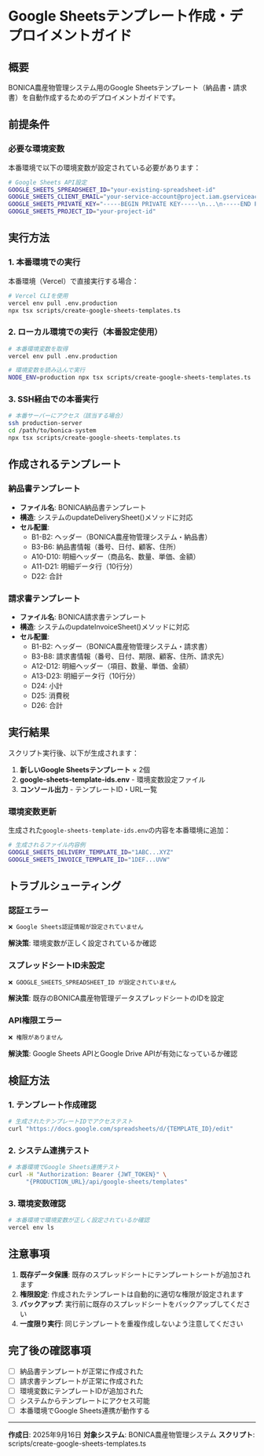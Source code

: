 # Google Sheetsテンプレート作成・デプロイメントガイド

## 概要

BONICA農産物管理システム用のGoogle Sheetsテンプレート（納品書・請求書）を自動作成するためのデプロイメントガイドです。

## 前提条件

### 必要な環境変数

本番環境で以下の環境変数が設定されている必要があります：

```bash
# Google Sheets API設定
GOOGLE_SHEETS_SPREADSHEET_ID="your-existing-spreadsheet-id"
GOOGLE_SHEETS_CLIENT_EMAIL="your-service-account@project.iam.gserviceaccount.com"
GOOGLE_SHEETS_PRIVATE_KEY="-----BEGIN PRIVATE KEY-----\n...\n-----END PRIVATE KEY-----\n"
GOOGLE_SHEETS_PROJECT_ID="your-project-id"
```

## 実行方法

### 1. 本番環境での実行

本番環境（Vercel）で直接実行する場合：

```bash
# Vercel CLIを使用
vercel env pull .env.production
npx tsx scripts/create-google-sheets-templates.ts
```

### 2. ローカル環境での実行（本番設定使用）

```bash
# 本番環境変数を取得
vercel env pull .env.production

# 環境変数を読み込んで実行
NODE_ENV=production npx tsx scripts/create-google-sheets-templates.ts
```

### 3. SSH経由での本番実行

```bash
# 本番サーバーにアクセス（該当する場合）
ssh production-server
cd /path/to/bonica-system
npx tsx scripts/create-google-sheets-templates.ts
```

## 作成されるテンプレート

### 納品書テンプレート
- **ファイル名**: BONICA納品書テンプレート
- **構造**: システムのupdateDeliverySheet()メソッドに対応
- **セル配置**:
  - B1-B2: ヘッダー（BONICA農産物管理システム・納品書）
  - B3-B6: 納品書情報（番号、日付、顧客、住所）
  - A10-D10: 明細ヘッダー（商品名、数量、単価、金額）
  - A11-D21: 明細データ行（10行分）
  - D22: 合計

### 請求書テンプレート
- **ファイル名**: BONICA請求書テンプレート
- **構造**: システムのupdateInvoiceSheet()メソッドに対応
- **セル配置**:
  - B1-B2: ヘッダー（BONICA農産物管理システム・請求書）
  - B3-B8: 請求書情報（番号、日付、期限、顧客、住所、請求先）
  - A12-D12: 明細ヘッダー（項目、数量、単価、金額）
  - A13-D23: 明細データ行（10行分）
  - D24: 小計
  - D25: 消費税
  - D26: 合計

## 実行結果

スクリプト実行後、以下が生成されます：

1. **新しいGoogle Sheetsテンプレート** × 2個
2. **google-sheets-template-ids.env** - 環境変数設定ファイル
3. **コンソール出力** - テンプレートID・URL一覧

### 環境変数更新

生成された`google-sheets-template-ids.env`の内容を本番環境に追加：

```bash
# 生成されるファイル内容例
GOOGLE_SHEETS_DELIVERY_TEMPLATE_ID="1ABC...XYZ"
GOOGLE_SHEETS_INVOICE_TEMPLATE_ID="1DEF...UVW"
```

## トラブルシューティング

### 認証エラー
```bash
❌ Google Sheets認証情報が設定されていません
```
**解決策**: 環境変数が正しく設定されているか確認

### スプレッドシートID未設定
```bash
❌ GOOGLE_SHEETS_SPREADSHEET_ID が設定されていません
```
**解決策**: 既存のBONICA農産物管理データスプレッドシートのIDを設定

### API権限エラー
```bash
❌ 権限がありません
```
**解決策**: Google Sheets APIとGoogle Drive APIが有効になっているか確認

## 検証方法

### 1. テンプレート作成確認

```bash
# 生成されたテンプレートIDでアクセステスト
curl "https://docs.google.com/spreadsheets/d/{TEMPLATE_ID}/edit"
```

### 2. システム連携テスト

```bash
# 本番環境でGoogle Sheets連携テスト
curl -H "Authorization: Bearer {JWT_TOKEN}" \
     "{PRODUCTION_URL}/api/google-sheets/templates"
```

### 3. 環境変数確認

```bash
# 本番環境で環境変数が正しく設定されているか確認
vercel env ls
```

## 注意事項

1. **既存データ保護**: 既存のスプレッドシートにテンプレートシートが追加されます
2. **権限設定**: 作成されたテンプレートは自動的に適切な権限が設定されます
3. **バックアップ**: 実行前に既存のスプレッドシートをバックアップしてください
4. **一度限り実行**: 同じテンプレートを重複作成しないよう注意してください

## 完了後の確認事項

- [ ] 納品書テンプレートが正常に作成された
- [ ] 請求書テンプレートが正常に作成された
- [ ] 環境変数にテンプレートIDが追加された
- [ ] システムからテンプレートにアクセス可能
- [ ] 本番環境でGoogle Sheets連携が動作する

---

**作成日**: 2025年9月16日
**対象システム**: BONICA農産物管理システム
**スクリプト**: scripts/create-google-sheets-templates.ts